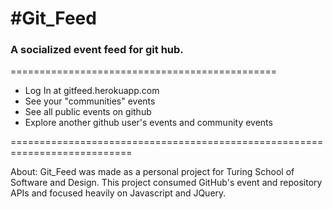 #Git_Feed
=========================

### A socialized event feed for git hub.

==============================================

* Log In at gitfeed.herokuapp.com
* See your "communities" events
* See all public events on github
* Explore another github user's events and community events

===========================================================================

About:
Git_Feed was made as a personal project for Turing School of Software and Design. This project consumed GitHub's event and repository APIs and focused heavily on Javascript and JQuery.
